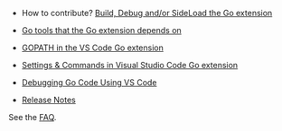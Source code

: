 - How to contribute? [Build, Debug and/or SideLoad the Go extension](Building,-Debugging-and-Sideloading-the-extension-in-Visual-Studio-Code.md)

- [Go tools that the Go extension depends on](Go-tools-that-the-Go-extension-depends-on.md)
- [GOPATH in the VS Code Go extension](GOPATH-in-the-VS-Code-Go-extension.md)
- [Settings & Commands in Visual Studio Code Go extension](Settings-for-Visual-Studio-Code-Go-extension.md) 
- [Debugging Go Code Using VS Code](Debugging-Go-code-using-VS-Code.md)
- [Release Notes](https://github.com/Microsoft/vscode-go/blob/master/CHANGELOG.md)


See the [FAQ](Go-with-VS-Code-FAQ-and-Troubleshooting.md).